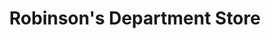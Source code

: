 ---
title: "Robinson's Department Store"
url: /general-trias/robinsons-department-store/
shop: department store
---